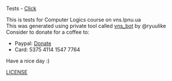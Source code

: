 Tests - [Click](https://raw.githubusercontent.com/eranok/kl_tests_pack_by_ryuulike/main/database_kl_by_ryuulike.txt)

This is tests for Computer Logics course on vns.lpnu.ua  
This was generated using private tool called [vns_bot](https://github.com/eranok/vns_bot) by @ryuulike  
Consider to donate for a coffee to:  
  - Paypal: [Donate](https://www.paypal.com/donate/?hosted_button_id=WJEYAC8SX6676)
  - Card: 5375 4114 1547 7764  

Have a nice day :)

[LICENSE](https://github.com/eranok/kl_tests_pack_by_ryuulike/blob/main/LICENSE)
